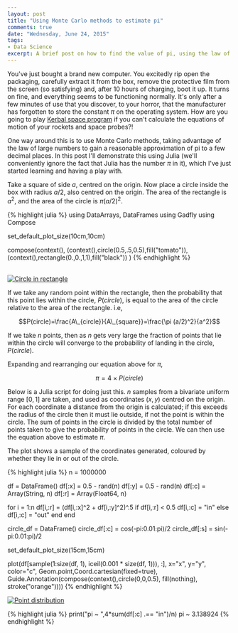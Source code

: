 ```yaml
---
layout: post
title: "Using Monte Carlo methods to estimate pi"
comments: true
date: "Wednesday, June 24, 2015"
tags:
- Data Science
excerpt: A brief post on how to find the value of pi, using the law of large numbers and bit of introductory Julia.
---
```


You've just bought a brand new computer. You excitedly rip open the packaging, carefully extract it from the box, remove the protective film from the screen (so satisfying) and, after 10 hours of charging, boot it up. It turns on fine, and everything seems to be functioning normally. It's only after a few minutes of use that you discover, to your horror, that the manufacturer has forgotten to store the constant $\pi$ on the operating system. How are you going to play [Kerbal space program](https://kerbalspaceprogram.com/en/) if you can't calculate the equations of motion of your rockets and space probes?!

One way around this is to use Monte Carlo methods, taking advantage of the law of large numbers to gain a reasonable approximation of pi to a few decimal places. In this post I'll demonstrate this using Julia (we'll conveniently ignore the fact that Julia has the number $\pi$ in it), which I've just started learning and having a play with.

Take a square of side $a$, centred on the origin. Now place a circle inside the box with radius $a/2$, also centred on the origin. The area of the rectangle is $a^2$, and the area of the circle is $\pi(a/2)^2$.

{% highlight julia %}
using DataArrays, DataFrames
using Gadfly
using Compose

set_default_plot_size(10cm,10cm)

compose(context(),
  (context(),circle(0.5,.5,0.5),fill("tomato")),
  (context(),rectangle(0.,0.,1,1),fill("black"))
)
{% endhighlight %}

<br>  

<a href="/assets/monte-carlo-pi/output_1_0.svg" data-lightbox="Circle in rectangle" data-title="Circle in rectangle">
  <img class="small" src="/assets/monte-carlo-pi/output_1_0.svg" title="Circle in rectangle">
</a>

<br>

If we take any random point within the rectangle, then the probability that this point lies within the circle, $P(circle)$, is equal to the area of the circle relative to the area of the rectangle. i.e,

$$P(circle)=\frac{A\_{circle}}{A\_{square}}=\frac{\pi (a/2)^2}{a^2}$$


If we take $n$ points, then as $n$ gets very large the fraction of points that lie within the circle will converge to the probability of landing in the circle, $P(circle)$.

Expanding and rearranging our equation above for $\pi$,

$$\pi = 4\times P(circle)$$

Below is a Julia script for doing just this. $n$ samples from a bivariate uniform range $[0,1]$ are taken, and used as coordinates $(x,y)$ centred on the origin. For each coordinate a distance from the origin is calculated; if this exceeds the radius of the circle then it must lie outside, if not the point is within the circle. The sum of points in the circle is divided by the total number of points taken to give the probability of points in the circle. We can then use the equation above to estimate $\pi$.

The plot shows a sample of the coordinates generated, coloured by whether they lie in or out of the circle.

{% highlight julia %}
n = 1000000

df = DataFrame()
df[:x] = 0.5 - rand(n)
df[:y] = 0.5 - rand(n)
df[:c] = Array(String, n)
df[:r] = Array(Float64, n)

for i = 1:n
    df[i,:r] = (df[i,:x]^2 + df[i,:y]^2)^.5
    if df[i,:r] < 0.5
        df[i,:c] = "in"
    else
        df[i,:c] = "out"
    end
end

circle_df = DataFrame()
circle_df[:c] = cos(-pi:0.01:pi)/2
circle_df[:s] = sin(-pi:0.01:pi)/2

set_default_plot_size(15cm,15cm)

plot(df[sample(1:size(df, 1), iceil(0.001 * size(df, 1))), :], x="x", y="y", color="c", Geom.point,Coord.cartesian(fixed=true),
Guide.Annotation(compose(context(),circle(0,0,0.5), fill(nothing), stroke("orange"))))
{% endhighlight %}

<a href="/assets/monte-carlo-pi/output_3_0.svg" data-lightbox="Point distribution" data-title="Point distribution">
  <img class="small" src="/assets/monte-carlo-pi/output_3_0.svg" title="Point distribution">
</a>


{% highlight julia %}
print("pi ~ ",4*sum(df[:c] .== "in")/n)
pi ~ 3.138924
{% endhighlight %}
